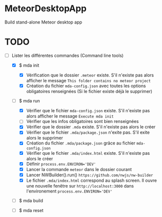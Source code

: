 # MeteorDesktopApp
Build stand-alone Meteor desktop app

# TODO
- [ ] Lister les différentes commandes (Command line tools)
  - [X] $ mda init
    - [X] Vérification que le dossier ``.meteor`` existe. S'il n'existe pas alors afficher le message ``This folder contains no meteor project``
    - [X] Création du fichier ``mda-config.json`` avec toutes les options obligatoires renseignées (Si le fichier existe déjà le supprimer)
  - [ ] $ mda run
    - [X] Vérifier que le fichier ``mda-config.json`` existe. S'il n'existe pas alors afficher le message ``Execute mda init``
    - [ ] Vérifier que les infos obligatoires sont bien renseignées
    - [X] Vérifier que le dossier ``.mda`` existe. S'il n'existe pas alors le créer
    - [X] Vérifier que le fichier ``.mda/package.json`` n'exite pas. S'il exite alors le supprimer
    - [X] Création du fichier ``.mda/package.json`` grâce au fichier ``mda-config.json``
    - [X] Vérifier que le fichier ``.mda/index.html`` existe. S'il n'existe pas alors le créer
    - [X] Définir ``process.env.ENVIRON='DEV'``
    - [X] Lancer la commande ``meteor`` dans le dossier courant
    - [X] Lancer NWBuilder().run() ``https://github.com/nwjs/nw-builder``
    - [X] Le fichier ``.mda/index.html`` correspond au splash screen. Il ouvre une nouvelle fenêtre sur ``http://localhost:3000`` dans l'environement ``process.env.ENVIRON='DEV'``
  - [ ] $ mda build
  - [ ] $ mda reset

